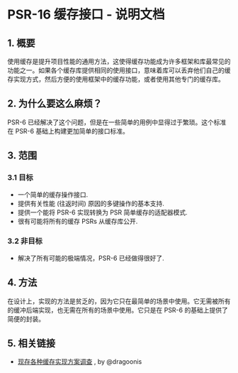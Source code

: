 # PSR-16 缓存接口 - 说明文档

## 1. 概要

使用缓存是提升项目性能的通用方法，这使得缓存功能成为许多框架和库最常见的功能之一。如果各个缓存库提供相同的使用接口，意味着库可以丢弃他们自己的缓存实现方式，然后方便的使用框架中的缓存功能，或者使用其他专门的缓存库。

## 2. 为什么要这么麻烦？

PSR-6 已经解决了这个问题，但是在一些简单的用例中显得过于繁琐。这个标准在 PSR-6 基础上构建更加简单的接口标准。

## 3. 范围

### 3.1 目标

- 一个简单的缓存操作接口.
- 提供有关性能 (往返时间) 原因的多键操作的基本支持.
- 提供一个能将 PSR-6 实现转换为 PSR 简单缓存的适配器模式.
- 很有可能将所有的缓存 PSRs 从缓存库公开.

### 3.2 非目标

- 解决了所有可能的极端情况，PSR-6 已经做得很好了.

## 4. 方法

在设计上，实现的方法是贫乏的，因为它只在最简单的场景中使用。它无需被所有的缓冲后端实现，也无需在所有的场景中使用。它只是在 PSR-6 的基础上提供了简便的封装。

## 5. 相关链接

- [现存各种缓存实现方案调查](https://docs.google.com/spreadsheet/ccc?key=0Ak2JdGialLildEM2UjlOdnA4ekg3R1Bfeng5eGlZc1E#gid=0) , by @dragoonis

